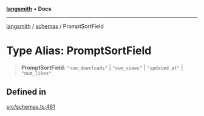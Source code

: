 [**langsmith**](../../README.md) • **Docs**

***

[langsmith](../../README.md) / [schemas](../README.md) / PromptSortField

# Type Alias: PromptSortField

> **PromptSortField**: `"num_downloads"` \| `"num_views"` \| `"updated_at"` \| `"num_likes"`

## Defined in

[src/schemas.ts:461](https://github.com/langchain-ai/langsmith-sdk/blob/da3c1bb4f1396b48909bf0abac53fd717458c764/js/src/schemas.ts#L461)
